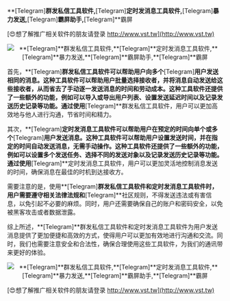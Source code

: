 **[Telegram]**群发私信工具软件,**[Telegram]**定时发消息工具软件,**[Telegram]**暴力发送,**[Telegram]**霸屏助手,**[Telegram]**霸屏

[😍想了解推广相关软件的朋友请登录 http://www.vst.tw](http://www.vst.tw)

 <center><img src="https://vst.tw/MP4/tuiguang/png/4.png" alt="**[Telegram]**群发私信工具软件,**[Telegram]**定时发消息工具软件,**[Telegram]**暴力发送,**[Telegram]**霸屏助手,**[Telegram]**霸屏"></center>

首先，**[Telegram]**群发私信工具软件可以帮助用户向多个**[Telegram]**用户发送相同的消息。这种工具软件可以帮助用户批量选择接收者，并将消息自动发送给这些接收者，从而省去了手动逐一发送消息的时间和劳动成本。这种工具软件还提供了一些额外的功能，例如可以导入或导出用户列表、设置发送延迟时间以及记录发送历史记录等功能。通过使用**[Telegram]**群发私信工具软件，用户可以更加高效地与他人进行沟通，节省时间和精力。

其次，**[Telegram]**定时发消息工具软件可以帮助用户在预定的时间向单个或多个**[Telegram]**用户发送消息。这种工具软件可以帮助用户设置发送时间，并在指定的时间自动发送消息，无需手动操作。这种工具软件还提供了一些额外的功能，例如可以设置多个发送任务、选择不同的发送对象以及记录发送历史记录等功能。通过使用**[Telegram]**定时发消息工具软件，用户可以更加灵活地控制消息发送的时间，确保消息在最佳的时机到达接收方。

需要注意的是，使用**[Telegram]**群发私信工具软件和定时发消息工具软件时，用户需要遵守相关法律法规和**[Telegram]**社区规则，不得发送违法或有害信息，以免引起不必要的麻烦。同时，用户还需要确保自己的账户和密码安全，以免被黑客攻击或者数据泄露。

综上所述，**[Telegram]**群发私信工具软件和定时发消息工具软件为用户发送消息提供了更加便捷和高效的方式，使得用户可以更加有效地进行沟通和交流。同时，我们也需要注意安全和合法性，确保合理使用这些工具软件，为我们的通讯带来更好的体验。

 <center><img src="https://vst.tw/MP4/tuiguang/png/5.png" alt="**[Telegram]**群发私信工具软件,**[Telegram]**定时发消息工具软件,**[Telegram]**暴力发送,**[Telegram]**霸屏助手,**[Telegram]**霸屏"></center>

[😍想了解推广相关软件的朋友请登录 http://www.vst.tw](http://www.vst.tw)




